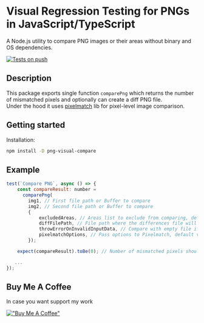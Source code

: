 # Visual Regression Testing for PNGs in JavaScript/TypeScript

A Node.js utility to compare PNG images or their areas without binary and OS dependencies.

[![Tests on push](https://github.com/dichovsky/png-visual-compare/actions/workflows/test.yml/badge.svg?branch=main)](https://github.com/dichovsky/png-visual-compare/actions/workflows/test.yml)

## Description

This package exports single function `comparePng` which returns the number of mismatched pixels and optionally can create a diff PNG file.  
Under the hood it uses [pixelmatch](https://github.com/mapbox/pixelmatch/blob/master/README.md) lib for pixel-level image comparison.

## Getting started

Installation:

```sh
npm install -D png-visual-compare
```

## Example

```javascript
test(`Compare PNG`, async () => {
    const compareResult: number =
      comparePng(
        img1, // First file path or Buffer to compare
        img2, // Second file path or Buffer to compare
        {
            excludedAreas, // Areas list to exclude from comparing, default value is [].
            diffFilePath, // File path where the differences file will be stored, default value is undefined.
            throwErrorOnInvalidInputData, // Compare with empty file if set to false, default value is undefined. Will throw an exception if both files are invalid.
            pixelmatchOptions, // Pass options to Pixelmatch, default value is undefined.
        });

    expect(compareResult).toBe(0); // Number of mismatched pixels should be 0.

   ...
});
```

## Buy Me A Coffee

In case you want support my work

[!["Buy Me A Coffee"](https://www.buymeacoffee.com/assets/img/custom_images/orange_img.png)](https://buymeacoffee.com/dichovsky)
